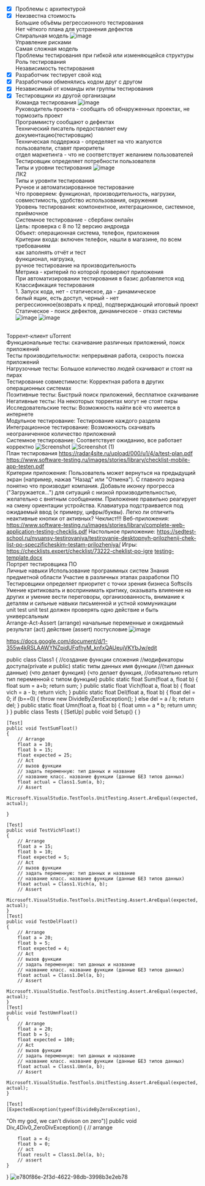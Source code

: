   - [X] Проблемы с архитектурой 
  - [X] Неизвестна стоимость
<br> Большие объёмы регрессионного тестирования
<br> Нет чёткого плана для устранения дефектов
<BR> Спиральная модель
  ![image](https://user-images.githubusercontent.com/50214016/213664565-c2fcbf8e-a7d7-4daf-937d-61bb9413cc3d.png)
<br> Управление рисками
<br> Самая сложная модель
  <br> Проблемы тестирования при гибкой или изменяющейся структуры
  <br> Роль тестирования
  <br> Независимость тестирования
  - [x] Разработчик тестирует свой код
  - [x] Разработчики обменялись кодом друг с другом
  - [x] Независимый от команды или группы тестирования
  - [x] Тестировщики из другой организации
  <br> Команда тестирования
  ![image](https://user-images.githubusercontent.com/50214016/213667248-e53166f2-0a59-4498-aa6a-a1a8d0912ac0.png)
<br> Руководитель проекта - сообщать об обнаруженных проектах, не тормозить проект
  <br> Программисту сообщают о дефектах
  <br> Технический писатель предоставляет ему документацию(тестировщик)
  <br> Техническая поддержка - определяет на что жалуются пользователи, ставят приоритеты
  <br> отдел маркетинга - что не соответствует желанием пользователей
  <br> Тестировщик определяет потребности пользователя
  <br> Типы и уровни тестирования
  ![image](https://user-images.githubusercontent.com/50214016/213669734-65e8bac1-8a69-4956-bc87-86110e618eae.png)
<BR> ЛК2
  <BR> Типы и уровнти тестирования
    <BR> Ручное и автоматизированное тестирование 
      <br> Что проверяем: функционал, производительность, нагрузки, совместимость, удобство использования, окружения
      <BR> Уровень тестирования: компонентное, интеграционное, системное, приёмочное
        <BR> Системное тестирование - сбербанк онлайн
          <BR> Цель: проверка с 8 по 12 версию андроида
            <BR> Объект: операционная система, телефон, приложения
              <BR> Критерии входа: включен телефон, нашли в магазине, по всем требованиям
                <BR> как заполнять отчёт и тест
                  <BR> функционал, нагрузка, 
                    <BR> ручное тестирование на производительность
                      <BR> Метрика - критерий по которой проверяют приложения
                        <BR> При автоматизировании тестирования в базис добавляется код
                          <BR> Классификация тестирования
                            <BR> 1. Запуск кода, нет - статическое, да - динамическое
                              <BR> белый ящик, есть доступ, черный - нет
                                <BR> регрессионное(возврать к пред), подтверждающий итоговый проект
                                  <BR> Статическое - поиск дефектов, динамическое - отказ системы
                                    ![image](https://user-images.githubusercontent.com/50214016/215058319-4244b3b4-7b26-4918-af8e-d555eb2f9bb1.png)
                                    ![image](https://user-images.githubusercontent.com/50214016/215058463-5e588c04-aed9-4ac5-b544-f258df3700e4.png)

<BR> Торрент-клиент uTorrent
  <BR> Функциональные тесты: скачивание различных приложений, поиск приложений
    <BR> Тесты производительности: непрерывная работа, скорость поиска приложений
      <BR> Нагрузочные тесты: Большое количество людей скачивают и стоят на пирах
        <BR> Тестирование совместимости: Корректная работа в других операционных системах
          <BR> Позитивные тесты: Быстрый поиск приложений, бесплатное скачивание
            <BR> Негативные тесты: На некоторых торрентах могут не стоят пиры
              <BR> Исследовательские тесты: Возможность найти всё что имеется в интернете
                <BR> Модульное тестирование: Тестирование каждого раздела
                  <BR> Интеграционное тестирование: Возможность скачивать неограниченное количество приложений
                    <BR> Системное тестирование: Соответствует ожиданию, все работает корректно 
![Screenshot](https://user-images.githubusercontent.com/97594123/219617686-a9e32a2a-f1f0-4be8-82e0-316e95e57f5f.png)
![Screenshot (1)](https://user-images.githubusercontent.com/97594123/219617692-539a9f05-95e6-45d7-bee2-15a89de9a62f.png)
<br> План тестирования
https://radar4site.ru/upload/000/u1/4/a/test-plan.pdf
https://www.software-testing.ru/images/stories/library/checklist-mobile-app-testen.pdf
<BR> Критерии приложения:
Пользователь может вернуться на предыдущий
экран (например, нажав "Назад" или
"Отмена").
 С главного экрана понятно что производит компания.
 Добавьте иконку прогресса ("Загружается…")
для ситуаций с низкой производительностью,
желательно с внятным сообщением.
Приложение правильно реагирует на смену
ориентации устройства.
Клавиатура подстраивается под ожидаемый
ввод (к примеру, цифры/буквы).
Легко ли отличить неактивные кнопки от
активных?
  Чеклист!!!
Веб-приложения: https://www.software-testing.ru/images/stories/library/complete-web-application-testing-checklis.pdf
Настольное приложение: https://sedtest-school.ru/nyuansy-testirovaniya/testirovanie-desktopnyh-prilozhenij-chek-list-po-speczificheskim-testam-prilozheniya/
Игры: https://checklists.expert/checklist/73222-cheklist-po-igre
[testing-template.docx](https://github.com/qune4q/6sem/files/10880762/testing-template.docx)
<br> Портрет тестировщика ПО
  <BR> Личные навыки
    Использование программных систем
    Знания предметной области
    Участие в различных этапах разработки ПО
Тестировщики определяет приоритет с точки зрения бизнеса
Softscils
    Умение критиковать и воспринимать критику, оказывать влияение на других и умение вести переговоры, организованность, внимание к деталям и сильные навыки письменной и устной коммуникации
    <br> unit test
unit test должен проверять одно действие и быть универсальным
    <br> Arrange-Act-Assert
    (arrange) начальные переменные и ожидаемый результат
    (act) действие
    (assert) постусловие
    ![image](https://user-images.githubusercontent.com/50214016/224287180-a1c61a9b-2f8f-443a-8b6a-cf319d272768.png)


https://docs.google.com/document/d/1-355w4kRSLAAWYNZpidUFqfhyM_knfxQAUeujVKYbJw/edit
    
    
public class Class1 { //создание функции сложения //модификаторы доступа(private и public) static типы данных имя функции //(тип данных данные) {что делает функция} {что делает функция, //обязательно return тип переменной с типом функции} public static float Sum(float a, float b) { float sum = a+b; return sum; } public static float Vich(float a, float b) { float vich = a - b; return vich; } public static float Del(float a, float b) { float del = 0; if (b==0) { throw new DivideByZeroException(); } else del = a / b; return del; } public static float Umn(float a, float b) { float umn = a * b; return umn; } }
public class Tests 
{ 
    [SetUp] 
    public void Setup() 
    { 
    } 
 
    [Test] 
    public void TestSumFloat() 
    { 
        // Arrange 
        float a = 10; 
        float b = 15; 
        float expected = 25; 
        // Act 
        // вызов функции 
        // задать переменную: тип данных и название 
        // название класс. название функции (данные БЕЗ типов данных) 
        float actual = Class1.Sum(a, b); 
        // Assert 
        Microsoft.VisualStudio.TestTools.UnitTesting.Assert.AreEqual(expected, actual); 
        
    } 
 
    [Test] 
    public void TestVichFloat() 
    { 
        // Arrange 
        float a = 15; 
        float b = 10; 
        float expected = 5; 
        // Act 
        // вызов функции 
        // задать переменную: тип данных и название 
        // название класс. название функции (данные БЕЗ типов данных) 
        float actual = Class1.Vich(a, b); 
        // Assert 
        Microsoft.VisualStudio.TestTools.UnitTesting.Assert.AreEqual(expected, actual); 
    } 
    [Test] 
    public void TestDelFloat() 
    { 
        // Arrange 
        float a = 20; 
        float b = 5; 
        float expected = 4; 
        // Act 
        // вызов функции 
        // задать переменную: тип данных и название 
        // название класс. название функции (данные БЕЗ типов данных) 
        float actual = Class1.Del(a, b); 
        // Assert 
        Microsoft.VisualStudio.TestTools.UnitTesting.Assert.AreEqual(expected, actual); 
    } 
    [Test] 
    public void TestUmnFloat() 
    { 
        // Arrange 
        float a = 20; 
        float b = 5; 
        float expected = 100; 
        // Act 
        // вызов функции 
        // задать переменную: тип данных и название 
        // название класс. название функции (данные БЕЗ типов данных) 
        float actual = Class1.Umn(a, b); 
        // Assert 
        Microsoft.VisualStudio.TestTools.UnitTesting.Assert.AreEqual(expected, actual); 
    } 
 
    [Test] 
    [ExpectedException(typeof(DivideByZeroException), 
"Oh my god, we can't divison on zero")] 
    public void Div_4Div0_ZeroDivException() 
    { 
        // arrange  
         
        float a = 4; 
        float b = 0; 
        // act 
        float result = Class1.Del(a, b); 
        // assert             
    } 
}
    ![e780f86e-2f3d-4622-98db-3998b3e2eb78](https://user-images.githubusercontent.com/97594123/230847885-71889e67-0744-461f-960b-196a8e0e407c.jpg)

    
    
